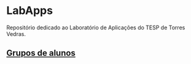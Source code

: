# LabApps

Repositório dedicado ao Laboratório de Aplicações do TESP de Torres Vedras.

## [Grupos de alunos](GRUPOS.md)